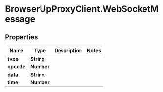 # BrowserUpProxyClient.WebSocketMessage

## Properties

Name | Type | Description | Notes
------------ | ------------- | ------------- | -------------
**type** | **String** |  | 
**opcode** | **Number** |  | 
**data** | **String** |  | 
**time** | **Number** |  | 


